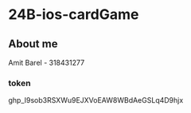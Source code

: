 # 24B-ios-cardGame

## About me
Amit Barel - 318431277

### token
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

